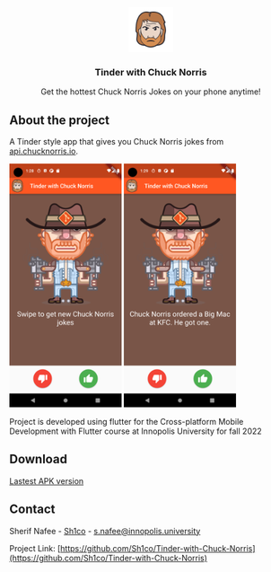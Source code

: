 <!-- PROJECT LOGO -->
<br />
<div align="center">
  <a href="https://github.com/Sh1co/Tinder-with-Chuck-Norris">
    <img src="graphics/chuck-norris-icon.png" alt="Logo" width="80" height="80">
  </a>

  <h3 align="center">Tinder with Chuck Norris</h3>

  <p align="center">
    Get the hottest Chuck Norris Jokes on your phone anytime!
  </p>
</div>

## About the project

A Tinder style app that gives you Chuck Norris jokes from [api.chucknorris.io](https://api.chucknorris.io).

<p float="left">
<img src="graphics/Screenshot_1665062916.png" alt="main" style="width:200px;"/>
<img src="graphics/Screenshot_1665062971.png" alt="main with joke" style="width:200px;"/>
</p>

Project is developed using flutter for the Cross-platform Mobile Development with Flutter course at Innopolis University for fall 2022

## Download

[Lastest APK version](https://github.com/Sh1co/Tinder-with-Chuck-Norris/releases/latest/download/chuck-norris.apk)

<!-- CONTACT -->
## Contact

Sherif Nafee - [Sh1co](https://github.com/Sh1co) - [s.nafee@innopolis.university](s.nafee@innopolis.university)

Project Link: [https://github.com/Sh1co/Tinder-with-Chuck-Norris](https://github.com/Sh1co/Tinder-with-Chuck-Norris)
